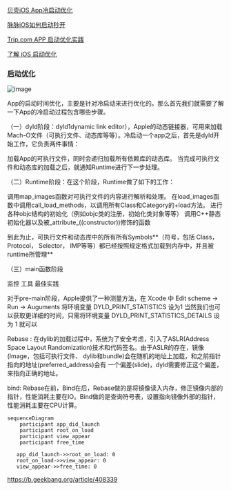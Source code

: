 [贝壳iOS App冷启动优化](https://ppt.infoq.cn/slide/show?cid=86&pid=3423)

[脉脉iOS如何启动秒开](https://mp.weixin.qq.com/s/oUApkX3lpVTga0cEvqLlHQ)

[Trip.com APP 启动优化实践](https://mp.weixin.qq.com/s/smWjs2X8HWvcvKW_DSXYJA)

[了解 iOS 启动优化](https://juejin.cn/post/6960587556551393294)

### [启动优化](https://juejin.cn/post/6921508850684133390)

![image](https://p3-juejin.byteimg.com/tos-cn-i-k3u1fbpfcp/186f338fadad480ab914effa5971d13b~tplv-k3u1fbpfcp-zoom-1.image)

App的启动时间优化，主要是针对冷启动来进行优化的。那么首先我们就需要了解一下App的冷启动过程包含哪些步骤。

（一）dyld阶段：dyld1dynamic link editor），Apple的动态链接器，可用来加载Mach-O文件（可执行文件、动态库等等）。冷启动一个app之后，首先是dyld开始工作，它负责两件事情：

加载App的可执行文件，同时会递归加载所有依赖库的动态库。
当完成可执行文件和动态库的加载之后，就通知Runtime进行下一步处理。


（二）Runtime阶段：在这个阶段，Runtime做了如下的工作：

调用map_images函数对可执行文件的内容进行解析和处理。
在load_images函数中调用call_load_methods，以调用所有Class和Category的+load方法。
进行各种objc结构的初始化（例如objc类的注册，初始化类对象等等）
调用C++静态初始化器以及被_attribute_((constructor))修饰的函数


到此为止，可执行文件和动态库中的所有所有Symbols**（符号，包括 Class， Protocol， Selector， IMP等等）都已经按照规定格式加载到内存中，并且被runtime所管理**

（三）main函数阶段





监控  工具   最佳实践

对于pre-main阶段，Apple提供了一种测量方法，在 Xcode 中 Edit scheme -> Run -> Auguments 将环境变量 DYLD_PRINT_STATISTICS 设为1 
当然我们也可以获取更详细的时间，只需将环境变量 DYLD_PRINT_STATISTICS_DETAILS 设为 1 就可以


Rebase : 在dylib的加载过程中，系统为了安全考虑，引入了ASLR(Address Space Layout Randomization)技术和代码签名。由于ASLR的存在，镜像(Image，包括可执行文件、 dylib和bundle)会在随机的地址上加载，和之前指针指向的地址(preferred_address)会有 一个偏差(slide)，dyld需要修正这个偏差，来指向正确的地址。

bind: Rebase在前，Bind在后，Rebase做的是将镜像读入内存，修正镜像内部的指针，性能消耗主要在IO。Bind做的是查询符号表，设置指向镜像外部的指针，性能消耗主要在CPU计算。




```mermaid
sequenceDiagram
    participant app_did_launch
    participant root_on_load
    participant view_appear
    participant free_time
    
   app_did_launch->>root_on_load: 0
   root_on_load->>view_appear: 0
   view_appear->>free_time: 0
```
 <!-- ImagePicker->>Memory: 0. Take photo get UIImage
    loop PNGData Convert
        Memory->>Memory: 1. UIImage to PNGData(slow 🐌🐌🐌🐌🐌🐌 )
    end -->

https://b.geekbang.org/article/408339